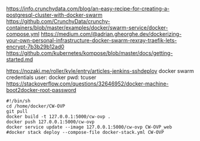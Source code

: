 https://info.crunchydata.com/blog/an-easy-recipe-for-creating-a-postgresql-cluster-with-docker-swarm
https://github.com/CrunchyData/crunchy-containers/blob/master/examples/docker/swarm-service/docker-compose.yml
https://medium.com/@adrian.gheorghe.dev/dockerizing-your-own-personal-infrastructure-docker-swarm-rexray-traefik-lets-encrypt-7b3b29b12ad0
https://github.com/kubernetes/kompose/blob/master/docs/getting-started.md



https://nozaki.me/roller/kyle/entry/articles-jenkins-sshdeploy
docker swarm credentials
user: docker
pwd: tcuser
https://stackoverflow.com/questions/32646952/docker-machine-boot2docker-root-password

```
#!/bin/sh
cd /home/docker/CW-OVP
git pull
docker build -t 127.0.0.1:5000/cw-ovp .
docker push 127.0.0.1:5000/cw-ovp
docker service update --image 127.0.0.1:5000/cw-ovp CW-OVP_web
#docker stack deploy --compose-file docker-stack.yml CW-OVP
```
